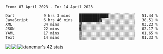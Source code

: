 <!--START_SECTION:waka-->

```text
From: 07 April 2023 - To: 14 April 2023

Dart             9 hrs 3 mins    █████████████░░░░░░░░░░░░   51.44 %
JavaScript       6 hrs 46 mins   █████████▓░░░░░░░░░░░░░░░   38.51 %
XML              34 mins         ▓░░░░░░░░░░░░░░░░░░░░░░░░   03.23 %
JSON             22 mins         ▓░░░░░░░░░░░░░░░░░░░░░░░░   02.17 %
YAML             17 mins         ▒░░░░░░░░░░░░░░░░░░░░░░░░   01.65 %
Text             14 mins         ▒░░░░░░░░░░░░░░░░░░░░░░░░   01.33 %
```

<!--END_SECTION:waka-->
<a href="https://github.com/anuraghazra/github-readme-stats">
  <img align="left" src="https://github-readme-stats.vercel.app/api?username=Tanesan&count_private=true&show_icons=true" />
<img align="left" src="https://github-readme-stats.vercel.app/api/top-langs/?username=Tanesan" />
</a>

[![ktanemur's 42 stats](https://badge42.vercel.app/api/v2/cl1wslf6s002109l771rng2w8/stats?cursusId=21&coalitionId=62)](https://github.com/JaeSeoKim/badge42)
